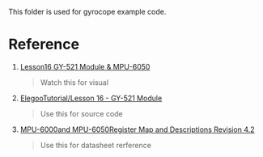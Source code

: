 This folder is used for gyrocope example code.


# Reference

1. [Lesson16 GY-521 Module & MPU-6050](https://www.youtube.com/watch?v=y5X2zwbO6e4)

    > Watch this for visual 

2. [ElegooTutorial/Lesson 16 - GY-521 Module](https://github.com/rmorenojr/ElegooTutorial/tree/master/Lesson%2016%20-%20GY-521%20Module)

    > Use this for source code 

3. [MPU-6000and MPU-6050Register Map and Descriptions Revision 4.2](https://invensense.tdk.com/wp-content/uploads/2015/02/MPU-6000-Register-Map1.pdf)

    > Use this for datasheet rerference